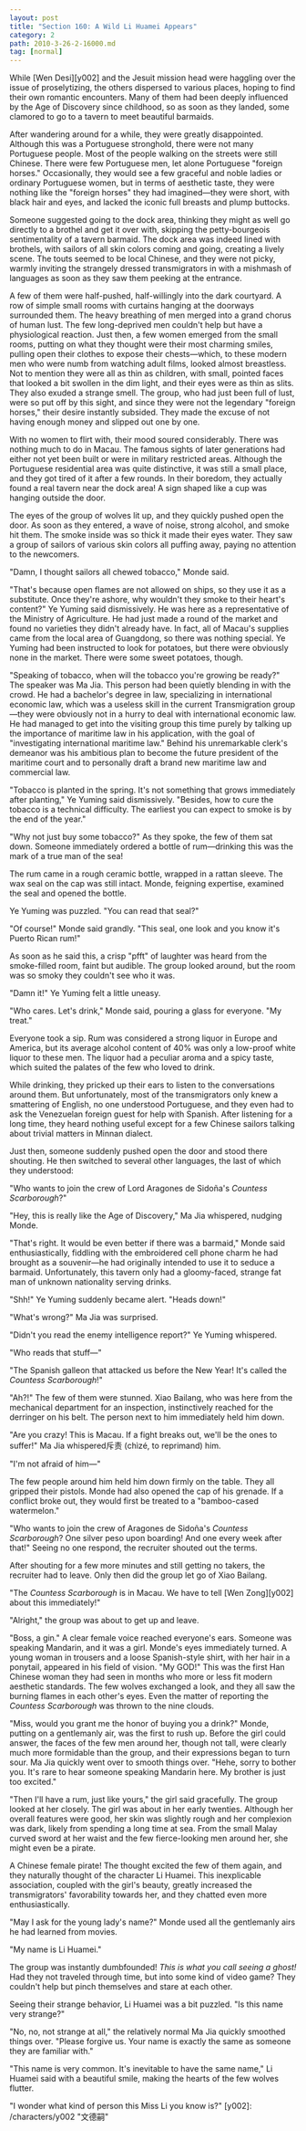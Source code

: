 ```yaml
---
layout: post
title: "Section 160: A Wild Li Huamei Appears"
category: 2
path: 2010-3-26-2-16000.md
tag: [normal]
---
```


While [Wen Desi][y002] and the Jesuit mission head were haggling over the issue of proselytizing, the others dispersed to various places, hoping to find their own romantic encounters. Many of them had been deeply influenced by the Age of Discovery since childhood, so as soon as they landed, some clamored to go to a tavern to meet beautiful barmaids.

After wandering around for a while, they were greatly disappointed. Although this was a Portuguese stronghold, there were not many Portuguese people. Most of the people walking on the streets were still Chinese. There were few Portuguese men, let alone Portuguese "foreign horses." Occasionally, they would see a few graceful and noble ladies or ordinary Portuguese women, but in terms of aesthetic taste, they were nothing like the "foreign horses" they had imagined—they were short, with black hair and eyes, and lacked the iconic full breasts and plump buttocks.

Someone suggested going to the dock area, thinking they might as well go directly to a brothel and get it over with, skipping the petty-bourgeois sentimentality of a tavern barmaid. The dock area was indeed lined with brothels, with sailors of all skin colors coming and going, creating a lively scene. The touts seemed to be local Chinese, and they were not picky, warmly inviting the strangely dressed transmigrators in with a mishmash of languages as soon as they saw them peeking at the entrance.

A few of them were half-pushed, half-willingly into the dark courtyard. A row of simple small rooms with curtains hanging at the doorways surrounded them. The heavy breathing of men merged into a grand chorus of human lust. The few long-deprived men couldn't help but have a physiological reaction. Just then, a few women emerged from the small rooms, putting on what they thought were their most charming smiles, pulling open their clothes to expose their chests—which, to these modern men who were numb from watching adult films, looked almost breastless. Not to mention they were all as thin as children, with small, pointed faces that looked a bit swollen in the dim light, and their eyes were as thin as slits. They also exuded a strange smell. The group, who had just been full of lust, were so put off by this sight, and since they were not the legendary "foreign horses," their desire instantly subsided. They made the excuse of not having enough money and slipped out one by one.

With no women to flirt with, their mood soured considerably. There was nothing much to do in Macau. The famous sights of later generations had either not yet been built or were in military restricted areas. Although the Portuguese residential area was quite distinctive, it was still a small place, and they got tired of it after a few rounds. In their boredom, they actually found a real tavern near the dock area! A sign shaped like a cup was hanging outside the door.

The eyes of the group of wolves lit up, and they quickly pushed open the door. As soon as they entered, a wave of noise, strong alcohol, and smoke hit them. The smoke inside was so thick it made their eyes water. They saw a group of sailors of various skin colors all puffing away, paying no attention to the newcomers.

"Damn, I thought sailors all chewed tobacco," Monde said.

"That's because open flames are not allowed on ships, so they use it as a substitute. Once they're ashore, why wouldn't they smoke to their heart's content?" Ye Yuming said dismissively. He was here as a representative of the Ministry of Agriculture. He had just made a round of the market and found no varieties they didn't already have. In fact, all of Macau's supplies came from the local area of Guangdong, so there was nothing special. Ye Yuming had been instructed to look for potatoes, but there were obviously none in the market. There were some sweet potatoes, though.

"Speaking of tobacco, when will the tobacco you're growing be ready?" The speaker was Ma Jia. This person had been quietly blending in with the crowd. He had a bachelor's degree in law, specializing in international economic law, which was a useless skill in the current Transmigration group—they were obviously not in a hurry to deal with international economic law. He had managed to get into the visiting group this time purely by talking up the importance of maritime law in his application, with the goal of "investigating international maritime law." Behind his unremarkable clerk's demeanor was his ambitious plan to become the future president of the maritime court and to personally draft a brand new maritime law and commercial law.

"Tobacco is planted in the spring. It's not something that grows immediately after planting," Ye Yuming said dismissively. "Besides, how to cure the tobacco is a technical difficulty. The earliest you can expect to smoke is by the end of the year."

"Why not just buy some tobacco?" As they spoke, the few of them sat down. Someone immediately ordered a bottle of rum—drinking this was the mark of a true man of the sea!

The rum came in a rough ceramic bottle, wrapped in a rattan sleeve. The wax seal on the cap was still intact. Monde, feigning expertise, examined the seal and opened the bottle.

Ye Yuming was puzzled. "You can read that seal?"

"Of course!" Monde said grandly. "This seal, one look and you know it's Puerto Rican rum!"

As soon as he said this, a crisp "pfft" of laughter was heard from the smoke-filled room, faint but audible. The group looked around, but the room was so smoky they couldn't see who it was.

"Damn it!" Ye Yuming felt a little uneasy.

"Who cares. Let's drink," Monde said, pouring a glass for everyone. "My treat."

Everyone took a sip. Rum was considered a strong liquor in Europe and America, but its average alcohol content of 40% was only a low-proof white liquor to these men. The liquor had a peculiar aroma and a spicy taste, which suited the palates of the few who loved to drink.

While drinking, they pricked up their ears to listen to the conversations around them. But unfortunately, most of the transmigrators only knew a smattering of English, no one understood Portuguese, and they even had to ask the Venezuelan foreign guest for help with Spanish. After listening for a long time, they heard nothing useful except for a few Chinese sailors talking about trivial matters in Minnan dialect.

Just then, someone suddenly pushed open the door and stood there shouting. He then switched to several other languages, the last of which they understood:

"Who wants to join the crew of Lord Aragones de Sidoña's *Countess Scarborough*?"

"Hey, this is really like the Age of Discovery," Ma Jia whispered, nudging Monde.

"That's right. It would be even better if there was a barmaid," Monde said enthusiastically, fiddling with the embroidered cell phone charm he had brought as a souvenir—he had originally intended to use it to seduce a barmaid. Unfortunately, this tavern only had a gloomy-faced, strange fat man of unknown nationality serving drinks.

"Shh!" Ye Yuming suddenly became alert. "Heads down!"

"What's wrong?" Ma Jia was surprised.

"Didn't you read the enemy intelligence report?" Ye Yuming whispered.

"Who reads that stuff—"

"The Spanish galleon that attacked us before the New Year! It's called the *Countess Scarborough*!"

"Ah?!" The few of them were stunned. Xiao Bailang, who was here from the mechanical department for an inspection, instinctively reached for the derringer on his belt. The person next to him immediately held him down.

"Are you crazy! This is Macau. If a fight breaks out, we'll be the ones to suffer!" Ma Jia whispered斥责 (chìzé, to reprimand) him.

"I'm not afraid of him—"

The few people around him held him down firmly on the table. They all gripped their pistols. Monde had also opened the cap of his grenade. If a conflict broke out, they would first be treated to a "bamboo-cased watermelon."

"Who wants to join the crew of Aragones de Sidoña's *Countess Scarborough*? One silver peso upon boarding! And one every week after that!" Seeing no one respond, the recruiter shouted out the terms.

After shouting for a few more minutes and still getting no takers, the recruiter had to leave. Only then did the group let go of Xiao Bailang.

"The *Countess Scarborough* is in Macau. We have to tell [Wen Zong][y002] about this immediately!"

"Alright," the group was about to get up and leave.

"Boss, a gin." A clear female voice reached everyone's ears. Someone was speaking Mandarin, and it was a girl. Monde's eyes immediately turned. A young woman in trousers and a loose Spanish-style shirt, with her hair in a ponytail, appeared in his field of vision. "My GOD!" This was the first Han Chinese woman they had seen in months who more or less fit modern aesthetic standards. The few wolves exchanged a look, and they all saw the burning flames in each other's eyes. Even the matter of reporting the *Countess Scarborough* was thrown to the nine clouds.

"Miss, would you grant me the honor of buying you a drink?" Monde, putting on a gentlemanly air, was the first to rush up. Before the girl could answer, the faces of the few men around her, though not tall, were clearly much more formidable than the group, and their expressions began to turn sour. Ma Jia quickly went over to smooth things over. "Hehe, sorry to bother you. It's rare to hear someone speaking Mandarin here. My brother is just too excited."

"Then I'll have a rum, just like yours," the girl said gracefully. The group looked at her closely. The girl was about in her early twenties. Although her overall features were good, her skin was slightly rough and her complexion was dark, likely from spending a long time at sea. From the small Malay curved sword at her waist and the few fierce-looking men around her, she might even be a pirate.

A Chinese female pirate! The thought excited the few of them again, and they naturally thought of the character Li Huamei. This inexplicable association, coupled with the girl's beauty, greatly increased the transmigrators' favorability towards her, and they chatted even more enthusiastically.

"May I ask for the young lady's name?" Monde used all the gentlemanly airs he had learned from movies.

"My name is Li Huamei."

The group was instantly dumbfounded! *This is what you call seeing a ghost!* Had they not traveled through time, but into some kind of video game? They couldn't help but pinch themselves and stare at each other.

Seeing their strange behavior, Li Huamei was a bit puzzled. "Is this name very strange?"

"No, no, not strange at all," the relatively normal Ma Jia quickly smoothed things over. "Please forgive us. Your name is exactly the same as someone they are familiar with."

"This name is very common. It's inevitable to have the same name," Li Huamei said with a beautiful smile, making the hearts of the few wolves flutter.

"I wonder what kind of person this Miss Li you know is?"
[y002]: /characters/y002 "文德嗣"